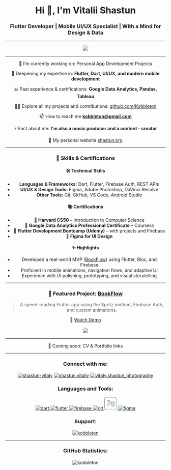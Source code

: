 <h1 align="center">Hi 👋, I'm Vitalii Shastun</h1>
<h3 align="center">Flutter Developer | Mobile UI/UX Specialist | With a Mind for Design & Data</h3>

---

<div id="header" align="center">
  <img src="https://media4.giphy.com/media/qgQUggAC3Pfv687qPC/giphy.gif" width="300px"/>
</div>

---
  
<div align="center">

 🔭 I’m currently working on: Personal App Development Projects 
  

🌱 Deepening my expertise in: **Flutter, Dart, UI/UX, and modern mobile development** 

📊 Past experience & certifications: **Google Data Analytics, Pandas, Tableau**

👨‍💻 Explore all my projects and contributions: [github.com/Kobbleton](https://github.com/Kobbleton)

 📫 How to reach me **kobbleton@gmail.com**

 ⚡ Fact about me:    **I'm also a music producer and a content - creator**

 📝 My personal website [shastun.pro](https://shastun.pro)
</div>

---
<div align="center">
  
### 🧠 Skills & Certifications

#### 🛠 Technical Skills
- **Languages & Frameworks:** Dart, Flutter, Firebase Auth, REST APIs
- **UI/UX & Design Tools:** Figma, Adobe Photoshop, DaVinci Resolve
- **Other Tools:** Git, GitHub, VS Code, Android Studio

#### 📚 Certifications
- 🧠 **Harvard CS50** – Introduction to Computer Science
- 🧪 **Google Data Analytics Professional Certificate** – Coursera
- 📱 **Flutter Development Bootcamp (Udemy)** – with projects and Firebase
- 🎨 **Figma for UI Design** 

#### ✨ Highlights
- Developed a real-world MVP ([BookFlow](https://github.com/Kobbleton/BookFlow)) using Flutter, Bloc, and Firebase
- Proficient in mobile animations, navigation flows, and adaptive UI
- Experience with UI polishing, prototyping, and visual storytelling
</div>

---

<div align="center">

### 📱 Featured Project: [BookFlow](https://github.com/Kobbleton/BookFlow)

> A speed-reading Flutter app using the Spritz method, Firebase Auth, and custom animations.

🎥 [Watch Demo](https://youtu.be/8kCLanLIhLU)  
<br>
<img src="https://github.com/Kobbleton/BookFlow/blob/main/screenshots/welcome.gif?raw=true" width="300" />

</div>



  
  ---
  
<div align="center">
  
  📄 Coming soon: CV & Portfolio links
  
</div>

---

<h3 align="center">Connect with me:</h3>
<p align="center">
<a href="https://linkedin.com/in/shastun-vitaly" target="blank"><img align="center" src="https://raw.githubusercontent.com/rahuldkjain/github-profile-readme-generator/master/src/images/icons/Social/linked-in-alt.svg" alt="shastun-vitaly" height="30" width="40" /></a>
<a href="https://fb.com/shastun.vitaliy" target="blank"><img align="center" src="https://raw.githubusercontent.com/rahuldkjain/github-profile-readme-generator/master/src/images/icons/Social/facebook.svg" alt="shastun.vitaliy" height="30" width="40" /></a>
<a href="https://instagram.com/vitaly.shastun_photography" target="blank"><img align="center" src="https://raw.githubusercontent.com/rahuldkjain/github-profile-readme-generator/master/src/images/icons/Social/instagram.svg" alt="vitaly.shastun_photography" height="30" width="40" /></a>
</p>

<h3 align="center">Languages and Tools:</h3>
<p align="center"> <a href="https://dart.dev" target="_blank" rel="noreferrer"> <img src="https://www.vectorlogo.zone/logos/dartlang/dartlang-icon.svg" alt="dart" width="40" height="40"/> </a> <a href="https://flutter.dev" target="_blank" rel="noreferrer"> <img src="https://www.vectorlogo.zone/logos/flutterio/flutterio-icon.svg" alt="flutter" width="40" height="40"/> </a> <a href="https://firebase.google.com/" target="_blank" rel="noreferrer"> <img src="https://www.vectorlogo.zone/logos/firebase/firebase-icon.svg" alt="firebase" width="40" height="40"/> </a> <a href="https://git-scm.com/" target="_blank" rel="noreferrer"> <img src="https://www.vectorlogo.zone/logos/git-scm/git-scm-icon.svg" alt="git" width="40" height="40"/> </a> <a href="https://www.photoshop.com/en" target="_blank" rel="noreferrer"> <img src="https://raw.githubusercontent.com/devicons/devicon/master/icons/photoshop/photoshop-line.svg" alt="photoshop" width="40" height="40"/> </a> <a href="https://www.figma.com/" target="_blank" rel="noreferrer"> <img src="https://www.vectorlogo.zone/logos/figma/figma-icon.svg" alt="figma" width="40" height="40"/> </a> </p>



<h3 align="center">Support:</h3>
<div align="center">
<p><a href="https://www.buymeacoffee.com/kobbleton"> <img align="center" src="https://cdn.buymeacoffee.com/buttons/v2/default-yellow.png" height="50" width="210" alt="kobbleton" /></a></p>
</div>

---

<div align="center">
<h3 align="center">GitHub Statistics:</h3>
<p><img align="center" src="https://github-readme-streak-stats.herokuapp.com/?user=kobbleton&" alt="kobbleton" /></p>
</div>
